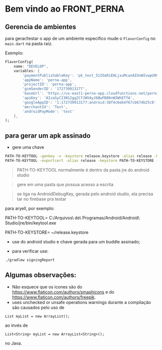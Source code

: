 # Bem vindo ao FRONT_PERNA

## Gerencia de ambientes

para gerar/testar o app de um ambiente especifico mude o `FlavorConfig` no `main.dart` na pasta raiz.

Exemplo:

```dart
FlavorConfig(
    name: "DEVELOP",
    variables: {
        'paymentPublishableKey': 'pk_test_51IOaRiEHLjxuMcanAIUxWIvwpU90K6GWskTx0iGsHliV7LtxPKZBoBOfj1rfoRIzxt5Xp6EYw1ZFqTHwlnU6t1WL00VfoidTNJ',
        'appName': 'perna-app',
        'projectID': 'perna-app',
        'gcmSenderID': '172739913177',
        'baseUrl': 'https://us-east1-perna-app.cloudfunctions.net/perna-app-dev-',
        'apiKey': 'AIzaSyCI3N12gg2CfJWVAyJ6BwFB8KnWIWhETfA',
        'googleAppID': '1:172739913177:android:38f4c6eb4f67cb674b25c8',
        'merchantId': 'Test',
        'androidPayMode': 'test'
    },
);
```

## para gerar um apk assinado

- gere uma chave

```sh
PATH-TO-KEYTOOL -genkey -v -keystore release.keystore -alias release -keyalg RSA -keysize 2048 -validity 10000
PATH-TO-KEYTOOL -exportcert -alias release -keystore PATH-TO-KEYSTORE -list -v
```

> PATH-TO-KEYTOOL normalmente é dentro da pasta jre do android studio

> gere em uma pasta que possua acesso a escrita

> se liga na AndroidDebugKey, gerada pelo android studio, ela precisa tar no firebase pra testar

para aryell, por exemplo:

PATH-TO-KEYTOOL= C:/Arquivos\ de\ Programas/Android/Android\ Studio/jre/bin/keytool.exe

PATH-TO-KEYSTORE= ~/release.keystore

- use do android studio e chave gerada para um buddle assinado;

- para verificar use:

```sh
./gradlew signingReport 
```

## Algumas observações:

- Não esquece que os icones são do https://www.flaticon.com/authors/smashicons e do https://www.flaticon.com/authors/freepik.
- uses unchecked or unsafe operations warnings durante a compilação são causados pelo uso de 

```List myList = new ArrayList();```

ao invés de

```List<String> myList = new ArrayList<String>();```

no Java.
